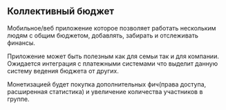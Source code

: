 ## Коллективный бюджет

Мобильное/веб приложение которое позволяет работать нескольким людям с общим бюджетом, добавлять, забирать и отслеживать финансы.

Приложение может быть полезным как для семьи так и для компании. Ожидается интеграция с платежными системами что выделит данную систему ведения бюджета от других.

Монетизацией будет покупка дополнительных фич(права доступа, расширенная статистика) и увеличение количества участников в группе.
